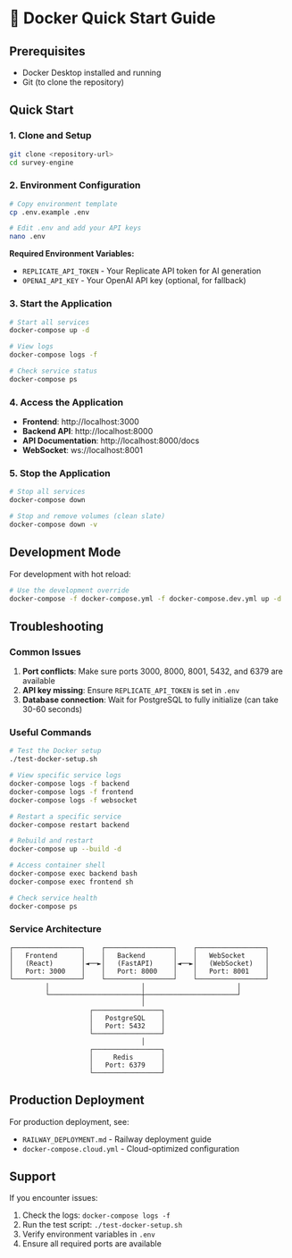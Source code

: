 # 🐳 Docker Quick Start Guide

## Prerequisites

- Docker Desktop installed and running
- Git (to clone the repository)

## Quick Start

### 1. Clone and Setup

```bash
git clone <repository-url>
cd survey-engine
```

### 2. Environment Configuration

```bash
# Copy environment template
cp .env.example .env

# Edit .env and add your API keys
nano .env
```

**Required Environment Variables:**
- `REPLICATE_API_TOKEN` - Your Replicate API token for AI generation
- `OPENAI_API_KEY` - Your OpenAI API key (optional, for fallback)

### 3. Start the Application

```bash
# Start all services
docker-compose up -d

# View logs
docker-compose logs -f

# Check service status
docker-compose ps
```

### 4. Access the Application

- **Frontend**: http://localhost:3000
- **Backend API**: http://localhost:8000
- **API Documentation**: http://localhost:8000/docs
- **WebSocket**: ws://localhost:8001

### 5. Stop the Application

```bash
# Stop all services
docker-compose down

# Stop and remove volumes (clean slate)
docker-compose down -v
```

## Development Mode

For development with hot reload:

```bash
# Use the development override
docker-compose -f docker-compose.yml -f docker-compose.dev.yml up -d
```

## Troubleshooting

### Common Issues

1. **Port conflicts**: Make sure ports 3000, 8000, 8001, 5432, and 6379 are available
2. **API key missing**: Ensure `REPLICATE_API_TOKEN` is set in `.env`
3. **Database connection**: Wait for PostgreSQL to fully initialize (can take 30-60 seconds)

### Useful Commands

```bash
# Test the Docker setup
./test-docker-setup.sh

# View specific service logs
docker-compose logs -f backend
docker-compose logs -f frontend
docker-compose logs -f websocket

# Restart a specific service
docker-compose restart backend

# Rebuild and restart
docker-compose up --build -d

# Access container shell
docker-compose exec backend bash
docker-compose exec frontend sh

# Check service health
docker-compose ps
```

### Service Architecture

```
┌─────────────────┐    ┌─────────────────┐    ┌─────────────────┐
│   Frontend      │    │   Backend       │    │   WebSocket     │
│   (React)       │◄──►│   (FastAPI)     │◄──►│   (WebSocket)   │
│   Port: 3000    │    │   Port: 8000    │    │   Port: 8001    │
└─────────────────┘    └─────────────────┘    └─────────────────┘
         │                       │                       │
         └───────────────────────┼───────────────────────┘
                                 │
                    ┌─────────────────┐
                    │   PostgreSQL    │
                    │   Port: 5432    │
                    └─────────────────┘
                                 │
                    ┌─────────────────┐
                    │     Redis       │
                    │   Port: 6379    │
                    └─────────────────┘
```

## Production Deployment

For production deployment, see:
- `RAILWAY_DEPLOYMENT.md` - Railway deployment guide
- `docker-compose.cloud.yml` - Cloud-optimized configuration

## Support

If you encounter issues:

1. Check the logs: `docker-compose logs -f`
2. Run the test script: `./test-docker-setup.sh`
3. Verify environment variables in `.env`
4. Ensure all required ports are available
